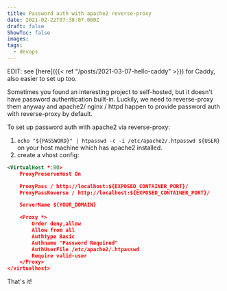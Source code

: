 ```yaml
---
title: Password auth with apache2 reverse-proxy
date: 2021-02-22T07:38:07.000Z
draft: false
ShowToc: false
images:
tags:
  - devops
---
```


EDIT: see [here]({{< ref "/posts/2021-03-07-hello-caddy" >}}) for Caddy, also easier to set up too.

Sometimes you found an interesting project to self-hosted, but it doesn't have password authentication built-in. Luckily, we need to reverse-proxy them anyway and apache2/ nginx / httpd happen to provide password auth with reverse-proxy by default.

To set up password auth with apache2 via reverse-proxy:

1. `echo "${PASSWORD}" | htpasswd -c -i /etc/apache2/.htpasswd ${USER}` on your host machine which has apache2 installed.
2. create a vhost config:

```xml
<VirtualHost *:80>
    ProxyPreserveHost On

    ProxyPass / http://localhost:${EXPOSED_CONTAINER_PORT}/
    ProxyPassReverse / http://localhost:${EXPOSED_CONTAINER_PORT}/

    ServerName ${YOUR_DOMAIN}

    <Proxy *>
        Order deny,allow
        Allow from all
        Authtype Basic
        Authname "Password Required"
        AuthUserFile /etc/apache2/.htpasswd
        Require valid-user
    </Proxy>
</virtualhost>
```

That's it!
